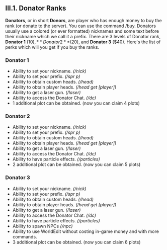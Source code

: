 <h2>III.1. Donator Ranks</h2>

**Donators**, or in short **Donors**, are player who has enough money to buy the rank (or donate to the server). You can use the command /buy. Donators usually use a colored (or ever formatted) nicknames and some text before their nickname which we call it a prefix. There are 3 levels of Donator rank, **Donator 1** ($10), **Donator 2** ($20), and **Donator 3** ($40). Here's the list of perks which will you get if you buy the ranks.

### Donator 1
- Ability to set your nickname. *(/nick)*
- Ability to set your prefix. *(/spr p)*
- Ability to obtain custom heads. *(/head)*
- Ability to obtain player heads. *(/head get [player])*
- Ability to get a laser gun. *(/laser)*
- Ability to access the Donator Chat. *(/dc)*
- 1 additional plot can be obtained. (now you can claim 4 plots)

### Donator 2
- Ability to set your nickname. *(/nick)*
- Ability to set your prefix. *(/spr p)*
- Ability to obtain custom heads. *(/head)*
- Ability to obtain player heads. *(/head get [player])*
- Ability to get a laser gun. *(/laser)*
- Ability to access the Donator Chat. *(/dc)*
- Ability to have particle effects. *(/particles)*
- 2 additional plot can be obtained. (now you can claim 5 plots)

### Donator 3
- Ability to set your nickname. *(/nick)*
- Ability to set your prefix. *(/spr p)*
- Ability to obtain custom heads. *(/head)*
- Ability to obtain player heads. *(/head get [player])*
- Ability to get a laser gun. *(/laser)*
- Ability to access the Donator Chat. *(/dc)*
- Ability to have particle effects. *(/particles)*
- Ability to spawn NPCs *(/npc)*
- Ability to use WorldEdit without costing in-game money and with more commands.
- 3 additional plot can be obtained. (now you can claim 6 plots)
